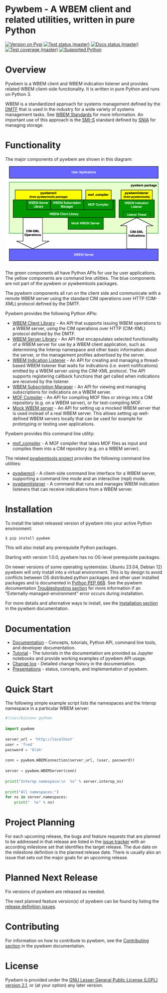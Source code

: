 # Pywbem - A WBEM client and related utilities, written in pure Python

[![Version on Pypi](https://img.shields.io/pypi/v/pywbem.svg)](https://pypi.python.org/pypi/pywbem/)
[![Test status (master)](https://github.com/pywbem/pywbem/actions/workflows/test.yml/badge.svg?branch=master)](https://github.com/pywbem/pywbem/actions/workflows/test.yml?query=branch%3Amaster)
[![Docs status (master)](https://readthedocs.org/projects/pywbem/badge/?version=latest)](https://readthedocs.org/projects/pywbem/builds/)
[![Test coverage (master)](https://coveralls.io/repos/github/pywbem/pywbem/badge.svg?branch=master)](https://coveralls.io/github/pywbem/pywbem?branch=master)
[![Supported Python](https://img.shields.io/pypi/pyversions/pywbem.svg?color=brightgreen)](https://pypi.python.org/pypi/pywbem/)

# Overview

Pywbem is a WBEM client and WBEM indication listener and provides
related WBEM client-side functionality. It is written in pure Python and
runs on Python 3.

WBEM is a standardized approach for systems management defined by the
[DMTF](https://www.dmtf.org) that is used in the industry for a wide
variety of systems management tasks. See [WBEM
Standards](https://www.dmtf.org/standards/wbem) for more information. An
important use of this approach is the
[SMI-S](https://www.snia.org/tech_activities/standards/curr_standards/smi)
standard defined by [SNIA](https://www.snia.org) for managing storage.

# Functionality

The major components of pywbem are shown in this diagram:

![pywbem components](images/pywbemcomponents.png)

The green components all have Python APIs for use by user applications.
The yellow components are command line utilities. The blue components
are not part of the pywbem or pywbemtools packages.

The pywbem components all run on the client side and communicate with a
remote WBEM server using the standard CIM operations over HTTP (CIM-XML)
protocol defined by the DMTF.

Pywbem provides the following Python APIs:

- [WBEM Client Library](https://pywbem.readthedocs.io/en/latest/client.html) -
  An API that supports issuing WBEM operations to a WBEM server, using the CIM
  operations over HTTP (CIM-XML) protocol defined by the DMTF.
- [WBEM Server Library](https://pywbem.readthedocs.io/en/latest/server.html) -
  An API that encapsulates selected functionality of a WBEM server for use by a
  WBEM client application, such as determining the Interop namespace and other
  basic information about the server, or the management profiles advertised by
  the server.
- [WBEM Indication Listener](https://pywbem.readthedocs.io/en/latest/indication.html) -
  An API for creating and managing a thread-based WBEM listener that waits for
  indications (i.e. event notifications) emitted by a WBEM server using the
  CIM-XML protocol. The API supports registering callback functions that get
  called when indications are received by the listener.
- [WBEM Subscription Manager](https://pywbem.readthedocs.io/en/latest/subscription.html) -
  An API for viewing and managing subscriptions for indications on a WBEM server.
- [MOF Compiler](https://pywbem.readthedocs.io/en/latest/compiler.html) -
  An API for compiling MOF files or strings into a CIM repository (e.g. on a
  WBEM server), or for test-compiling MOF.
- [Mock WBEM server](https://pywbem.readthedocs.io/en/latest/mockwbemserver.html) -
  An API for setting up a mocked WBEM server that is used instead of a real WBEM
  server. This allows setting up well-defined WBEM servers locally that can be
  used for example for prototyping or testing user applications.

Pywbem provides this command line utility:

- [mof_compiler](https://pywbem.readthedocs.io/en/latest/utilities.html#mof-compiler) -
  A MOF compiler that takes MOF files as input and compiles them into a CIM
  repository (e.g. on a WBEM server).

The related [pywbemtools project](https://github.com/pywbem/pywbemtools)
provides the following command line utilities:

- [pywbemcli](https://pywbemtools.readthedocs.io/en/latest/pywbemcli) -
  A client-side command line interface for a WBEM server, supporting a command
  line mode and an interactive (repl) mode.
- [pywbemlistener](https://pywbemtools.readthedocs.io/en/latest/pywbemlistener) -
  A command that runs and manages WBEM indication listeners that can receive
  indications from a WBEM server.

# Installation

To install the latest released version of pywbem into your active Python
environment:

``` bash
$ pip install pywbem
```

This will also install any prerequisite Python packages.

Starting with version 1.0.0, pywbem has no OS-level prerequisite packages.

On newer versions of some operating systems(ex. Ubuntu 23.04, Debian 12)
pywbem will only install into a virtual environment. This is by design
to avoid conflicts between OS distributed python packages and other user
installed packages and is documented in
[Python PEP 668](https://peps.python.org/pep-0668/). See the pywbem documentation
[Troubleshooting section](https://pywbem.readthedocs.io/en/latest/appendix.html#troubleshooting)
for more information if an \"Externally-managed-environment\" error
occurs during installation.

For more details and alternative ways to install, see the
[Installation section](https://pywbem.readthedocs.io/en/latest/intro.html#installation)
in the pywbem documentation.

# Documentation

- [Documentation](https://pywbem.readthedocs.io/en/latest/) -
  Concepts, tutorials, Python API, command line tools, and developer
  documentation.
- [Tutorial](https://pywbem.readthedocs.io/en/latest/tutorial.html) -
  The tutorials in the documentation are provided as Jupyter notebooks
  and provide working examples of pywbem API usage.
- [Change log](https://pywbem.readthedocs.io/en/latest/changes.html) -
  Detailed change history in the documentation.
- [Presentations](https://pywbem.github.io/pywbem/documentation.html) -
  status, concepts, and implementation of pywbem.

# Quick Start

The following simple example script lists the namespaces and the Interop
namespace in a particular WBEM server:

``` python
#!/usr/bin/env python

import pywbem

server_url = 'http://localhost'
user = 'fred'
password = 'blah'

conn = pywbem.WBEMConnection(server_url, (user, password))

server = pywbem.WBEMServer(conn)

print("Interop namespace:\n  %s" % server.interop_ns)

print("All namespaces:")
for ns in server.namespaces:
    print("  %s" % ns)
```

# Project Planning

For each upcoming release, the bugs and feature requests that are planned to be
addressed in that release are listed in the
[issue tracker](https://github.com/pywbem/pywbem/issues) with an according
milestone set that identifies the target release. The due date on the milestone
definition is the planned release date. There is usually also an issue that
sets out the major goals for an upcoming release.

# Planned Next Release

Fix versions of pywbem are released as needed.

The next planned feature version(s) of pywbem can be found by listing the
[release definition issues](https://github.com/pywbem/pywbem/issues?q=is%3Aissue+is%3Aopen+label%3A%22release+definition%22).

# Contributing

For information on how to contribute to pywbem, see the
[Contributing section](https://pywbem.readthedocs.io/en/latest/development.html#contributing)
in the pywbem documentation.

# License

Pywbem is provided under the
[GNU Lesser General Public License (LGPL) version 2.1](https://raw.githubusercontent.com/pywbem/pywbem/master/LICENSE.txt),
or (at your option) any later version.
